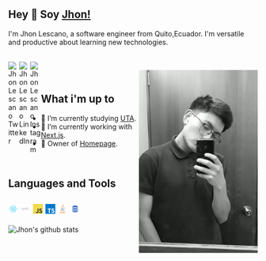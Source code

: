## Hey 👋 Soy [Jhon!](https://mejhon.dev)
I'm Jhon Lescano, a software engineer from Quito,Ecuador. I'm versatile and productive about learning new technologies.

<br/>

<a href="https://twitter.com/jhonson_lc">
<img align="left" alt="Jhon Lescano Twitter" width="22px" src="https://icongr.am/fontawesome/twitter.svg?size=128&color=70c8ff" />
</a>
<a href="https://www.linkedin.com/in/jhonlescano/">
<img align="left" alt="Jhon Lescano LinkedIn" width="22px" src="https://icongr.am/fontawesome/linkedin.svg?size=128&color=70c8ff" />
</a>
<a href="https://www.instagram.com/jhonson.lc/">
<img align="left" alt="Jhon Lescano Instagram" width="22px" src="https://icongr.am/fontawesome/instagram.svg?size=128&color=70c8ff" />
</a>

<br />

<img align="right" alt="GIF" src="./assets/profile2.jpg" width="240px" />

<br />

## What i'm up to

- 🔭 I’m currently studying [UTA](https://www.uta.edu.ec/).
- 🌱 I’m currently working with [Next.js](https://nextjs.org).
- 👯 Owner of [Homepage](https://jhon.vercel.app).

<br />

## Languages and Tools
<code><img height="20" src="https://github.com/github/explore/blob/ad60129d8fdfead3eb0e7ac3f25746e24b2bd0c8/topics/react/react.png"></code>
<code><img height="20" src="https://github.com/github/explore/blob/ad60129d8fdfead3eb0e7ac3f25746e24b2bd0c8/topics/nextjs/nextjs.png"></code>
<code><img height="20" src="https://github.com/github/explore/blob/ad60129d8fdfead3eb0e7ac3f25746e24b2bd0c8/topics/javascript/javascript.png"></code>
<code><img height="20" src="https://github.com/github/explore/blob/ad60129d8fdfead3eb0e7ac3f25746e24b2bd0c8/topics/typescript/typescript.png"></code>
<code><img height="20" src="https://github.com/github/explore/blob/ad60129d8fdfead3eb0e7ac3f25746e24b2bd0c8/topics/java/java.png"></code>
<code><img height="20" src="https://github.com/github/explore/blob/ad60129d8fdfead3eb0e7ac3f25746e24b2bd0c8/topics/sql/sql.png"></code>
---

![Jhon's github stats](https://github-readme-stats.vercel.app/api?username=jhonson-lc&show_icons=true&hide_border=true)
